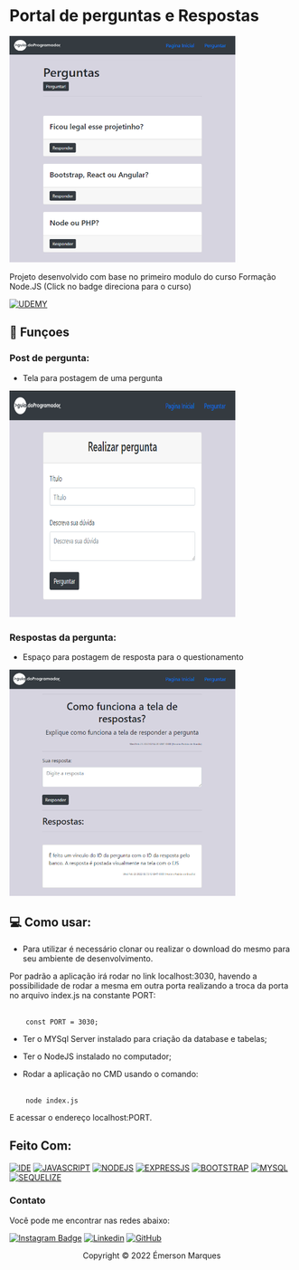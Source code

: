 # Portal de perguntas e Respostas

<img src="/public/img/readme-repository/tela-principal.png" alt="Tela inicial" width="400" height="400">

Projeto desenvolvido com base no primeiro modulo do curso Formação Node.JS (Click no badge direciona para o curso)

[![UDEMY](https://img.shields.io/badge/Udemy-A435F0?style=for-the-badge&logo=Udemy&logoColor=white)](https://www.udemy.com/course/formacao-nodejs/)

## 🔧 Funçoes

### Post de pergunta:
- Tela para postagem de uma pergunta
<img src="/public/img/readme-repository/realizar-pergunta.png" alt="Tela de pergunta" width="400" height="400">

### Respostas da pergunta:
- Espaço para postagem de resposta para o questionamento
<img src="/public/img/readme-repository/postar-resposta.png" alt="Tela de resposta" width="400" height="400">


## 💻 Como usar: 

- Para utilizar é necessário clonar ou realizar o download do mesmo para seu ambiente de desenvolvimento.

Por padrão a aplicação irá rodar no link localhost:3030, havendo a possibilidade de rodar a mesma em outra porta realizando a troca da porta no arquivo index.js na constante PORT:

```

    const PORT = 3030;

```

- Ter o MYSql Server instalado para criação da database e tabelas;

- Ter o NodeJS instalado no computador;

- Rodar a aplicação no CMD usando o comando:

```

    node index.js

```

E acessar o endereço localhost:PORT.


## Feito Com:
[![IDE](https://img.shields.io/badge/Visual_studio_code-0078D4?style=for-the-badge&logo=visual%20studio%20code&logoColor=white)](https://code.visualstudio.com/)
[![JAVASCRIPT](https://img.shields.io/badge/JavaScript-F7DF1E?style=for-the-badge&logo=javascript&logoColor=black)](https://developer.mozilla.org/pt-BR/docs/Web/JavaScript)
[![NODEJS](https://img.shields.io/badge/Node.js-43853D?style=for-the-badge&logo=node.js&logoColor=white)](https://nodejs.org/en/)
[![EXPRESSJS](https://img.shields.io/badge/express.js-%23404d59.svg?style=for-the-badge&logo=express&logoColor=%2361DAFB)](https://expressjs.com/pt-br/)
[![BOOTSTRAP](https://img.shields.io/badge/Bootstrap-563D7C?style=for-the-badge&logo=bootstrap&logoColor=white)](https://getbootstrap.com)
[![MYSQL](https://img.shields.io/badge/MySQL-00000F?style=for-the-badge&logo=mysql&logoColor=white)](https://getbootstrap.com)
[![SEQUELIZE](https://img.shields.io/badge/Sequelize-52B0E7?style=for-the-badge&logo=Sequelize&logoColor=white)](https://sequelize.org)


### Contato

Você pode me encontrar nas redes abaixo: 

[![Instagram Badge](https://img.shields.io/badge/Instagram-E4405F?style=for-the-badge&logo=instagram&logoColor=white)](https://www.instagram.com/_cordeiroe/)
[![Linkedin](https://img.shields.io/badge/LinkedIn-0077B5?style=for-the-badge&logo=linkedin&logoColor=white)](https://www.linkedin.com/in/cordeiroe/)
[![GitHub](https://img.shields.io/badge/github-%23121011.svg?style=for-the-badge&logo=github&logoColor=white)](https://github.com/cordeiroe)


<p align="center">Copyright © 2022 Émerson Marques</p>
